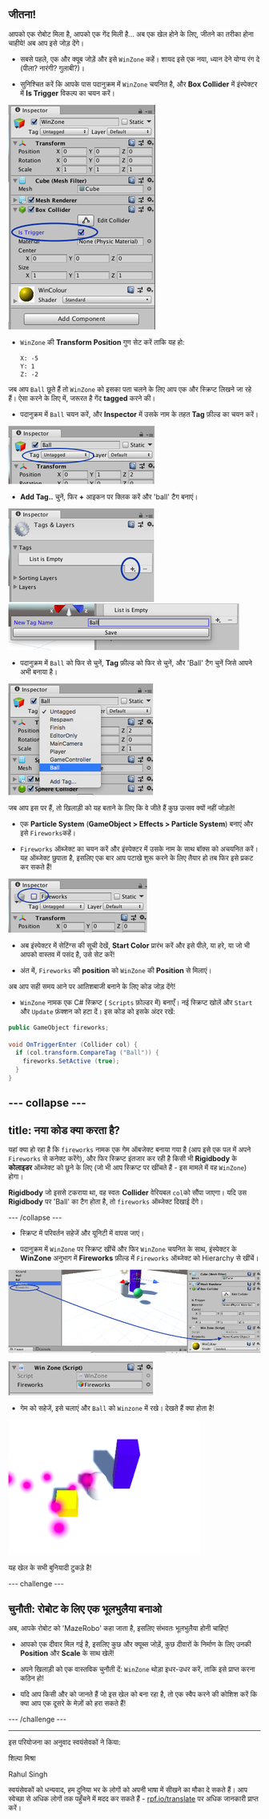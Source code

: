 ## जीतना!

आपको एक रोबोट मिला है, आपको एक गेंद मिली है... अब एक खेल होने के लिए, जीतने का तरीका होना चाहीये! अब आप इसे जोड़ देंगे।

+ सबसे पहले, एक और क्यूब जोड़ें और इसे `WinZone` कहें। शायद इसे एक नया, ध्यान देने योग्य रंग दे (पीला? नारंगी? गुलाबी?)।

+ सुनिश्चित करें कि आपके पास पदानुक्रम में `WinZone` चयनित है, और **Box Collider** में इंस्पेक्टर में **Is Trigger** विकल्प का चयन करें।

![Is Trigger चेकबॉक्स टिक है](images/step11_BoxColliderTrigger.png)

+ `WinZone` की **Transform Position** गुण सेट करें ताकि यह हो:
  ```
  X: -5
  Y: 1
  Z: -2
  ```
जब आप `Ball` छूते हैं तो `WinZone` को इसका पता चलने के लिए आप एक और स्क्रिप्ट लिखने जा रहे हैं। ऐसा करने के लिए में, जरूरत है गेंद **tagged** करने की।

+ पदानुक्रम में `Ball` चयन करें, और **Inspector** में उसके नाम के तहत **Tag** फ़ील्ड का चयन करें।

![इंस्पेक्टर में टैग प्रॉपर्टी](images/step11_BallTagProperty.png)

+ **Add Tag..** चुनें, फिर **+** आइकन पर क्लिक करें और 'ball' टैग बनाएं।

![नया टैग जोड़ने के लिए प्लस पर क्लिक करें](images/step11_AddTag.png) 
![बॉल नामक एक नया टैग बनाना](images/step11_NewTagBall.png)

+ पदानुक्रम में `Ball` को फिर से चुनें, **Tag** फ़ील्ड को फिर से चुनें, और 'Ball' टैग चुनें जिसे आपने अभी बनाया है।

![बॉल ऑब्जेक्ट के लिए बॉल टैग का चयन करें](images/step11_ChooseBallTag.png)

जब आप इस पर हैं, तो खिलाड़ी को यह बताने के लिए कि वे जीते हैं कुछ उत्सव क्यों नहीं जोड़ते!

+ एक **Particle System** (**GameObject > Effects > Particle System**) बनाएं और इसे `Fireworks`कहें।

+ `Fireworks` ऑब्जेक्ट का चयन करें और इंस्पेक्टर में उसके नाम के साथ बॉक्स को अचयनित करें। यह ऑब्जेक्ट छुपाता है, इसलिए एक बार आप पटाखे शुरू करने के लिए तैयार हो तब फिर इसे प्रकट कर सकते हैं!

![पटाखों के बगल में स्थित चेकबॉक्स अछूता है](images/step11_uncheckFireworks.png)

+ अब इंस्पेक्टर में सेटिंग्स की सूची देखें, **Start Color** प्रारंभ करें और इसे पीले, या हरे, या जो भी आपको वास्तव में पसंद है, उसे सेट करें!

+ अंत में, `Fireworks` की **position** को `WinZone` की **Position** से मिलाएं।

अब आप सही समय आने पर आतिशबाजी बनाने के लिए कोड जोड़ देंगे!

+ `WinZone` नामक एक C# स्क्रिप्ट ( `Scripts` फ़ोल्डर में) बनाएँ। नई स्क्रिप्ट खोलें और `Start` और `Update` फ़ंक्शन को हटा दें। इस कोड को इसके अंदर रखें:

```cs
public GameObject fireworks;

void OnTriggerEnter (Collider col) {
  if (col.transform.CompareTag ("Ball")) {
    fireworks.SetActive (true);
  }
}
```

--- collapse ---
---
title: नया कोड क्या करता है?
---

यहां क्या हो रहा है कि `fireworks` नामक एक गेम ऑबजेक्ट बनाया गया है (आप इसे एक पल में अपने `Fireworks` से कनेक्ट करेंगे), और फिर स्क्रिप्ट इंतजार कर रही है किसी भी **Rigidbody** के **कोलाइडर** ऑब्जेक्ट को छूने के लिए (जो भी आप स्क्रिप्ट पर खींचते हैं - इस मामले में वह `WinZone`) होगा।

**Rigidbody** जो इससे टकराया था, वह स्वतः **Collider** वेरियबल `col`को सौंपा जाएगा। यदि उस **Rigidbody** पर 'Ball' का टैग होता है, तो `fireworks` ऑब्जेक्ट दिखाई देंगे।

--- /collapse ---

+ स्क्रिप्ट में परिवर्तन सहेजें और यूनिटी में वापस जाएं।

+ पदानुक्रम में `WinZone` पर स्क्रिप्ट खींचें और फिर `WinZone` चयनित के साथ, इंस्पेक्टर के **WinZone** अनुभाग में **Fireworks** फ़ील्ड में `Fireworks` ऑब्जेक्ट को Hierarchy से खींचें।

![WinZone इंस्पेक्टर में स्क्रिप्ट पर पटाखे खींचें](images/step11_DragFireworksIntoScript.png)

![स्क्रिप्ट में Fireworks का मान है](images/step11_FireworksInScript.png)

+ गेम को सहेजें, इसे चलाएं और `Ball` को `Winzone` में रखे। देखते हैं क्या होता है!

![गेंद को जीत क्षेत्र में धकेलने पर आतिशबाजी दिखाई देती है](images/step11_WinningFireworks.png)

यह खेल के सभी बुनियादी टुकड़े है!

--- challenge ---

## चुनौती: रोबोट के लिए एक भूलभुलैया बनाओ

अब, आपके रोबोट को 'MazeRobo' कहा जाता है, इसलिए संभवतः भूलभुलैया होनी चाहिए!

+ आपको एक दीवार मिल गई है, इसलिए कुछ और क्यूब्स जोड़ें, कुछ दीवारों के निर्माण के लिए उनकी **Position** और **Scale** के साथ खेलें!

+ अपने खिलाड़ी को एक वास्तविक चुनौती दें: `WinZone` थोड़ा इधर-उधर करें, ताकि इसे प्राप्त करना कठिन हो!

+ यदि आप किसी और को जानते हैं जो इस खेल को बना रहा है, तो एक स्वैप करने की कोशिश करें कि क्या आप एक दूसरे के मेज़ों को हरा सकते हैं!

--- /challenge ---


***
इस परियोजना का अनुवाद स्वयंसेवकों ने किया:

शिल्पा मिश्रा

Rahul Singh

स्वयंसेवकों को धन्यवाद, हम दुनिया भर के लोगों को अपनी भाषा में सीखने का मौका दे सकते हैं। आप स्वेच्छा से अधिक लोगों तक पहुँचने में मदद कर सकते हैं - [rpf.io/translate](https://rpf.io/translate) पर अधिक जानकारी प्राप्त करें।

